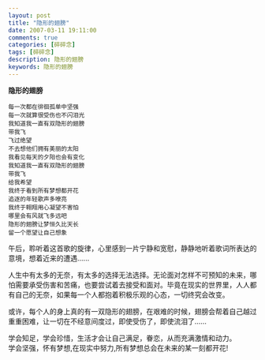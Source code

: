 ```yaml
---
layout: post
title: "隐形的翅膀"
date: 2007-03-11 19:11:00
comments: true
categories: [碎碎念]
tags: [碎碎念]
description: 隐形的翅膀
keywords: 隐形的翅膀
---
```


**隐形的翅膀**

	每一次都在徘徊孤单中坚强
	每一次就算很受伤也不闪泪光
	我知道我一直有双隐形的翅膀
	带我飞
	飞过绝望
	不去想他们拥有美丽的太阳
	我看见每天的夕阳也会有变化
	我知道我一直有双隐形的翅膀
	带我飞
	给我希望
	我终于看到所有梦想都开花
	追逐的年轻歌声多嘹亮
	我终于翱翔用心凝望不害怕
	哪里会有风就飞多远吧
	隐形的翅膀让梦恒久比天长
	留一个愿望让自己想象

午后，聆听着这首歌的旋律，心里感到一片宁静和宽慰，静静地听着歌词所表达的意境，想着近来的遭遇......

<!--more-->

人生中有太多的无奈，有太多的选择无法选择。无论面对怎样不可预知的未来，哪怕需要承受伤害和苦痛，也要尝试着去接受和面对。毕竟在现实的世界里，人人都有自己的无奈，如果每一个人都抱着积极乐观的心态，一切终究会改变。

或许，每个人的身上真的有一双隐形的翅膀，在艰难的时候，翅膀会帮着自己越过重重困难，让一切在不经意间度过，即使受伤了，即使流泪了……

学会知足，学会珍惜，生活才会让自己满足，眷恋，从而充满激情和动力。  
学会坚强，怀有梦想,在现实中努力,所有梦想总会在未来的某一刻都开花!
